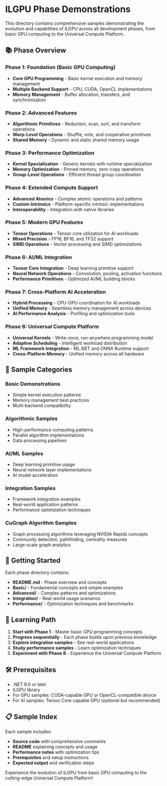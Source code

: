# ILGPU Phase Demonstrations

This directory contains comprehensive samples demonstrating the evolution and capabilities of ILGPU across all development phases, from basic GPU computing to the Universal Compute Platform.

## 📚 **Phase Overview**

### Phase 1: Foundation (Basic GPU Computing)
- **Core GPU Programming** - Basic kernel execution and memory management
- **Multiple Backend Support** - CPU, CUDA, OpenCL implementations
- **Memory Management** - Buffer allocation, transfers, and synchronization

### Phase 2: Advanced Features
- **Algorithmic Primitives** - Reduction, scan, sort, and transform operations
- **Warp-Level Operations** - Shuffle, vote, and cooperative primitives
- **Shared Memory** - Dynamic and static shared memory usage

### Phase 3: Performance Optimization
- **Kernel Specialization** - Generic kernels with runtime specialization
- **Memory Optimization** - Pinned memory, zero-copy operations
- **Group-Level Operations** - Efficient thread group coordination

### Phase 4: Extended Compute Support
- **Advanced Atomics** - Complex atomic operations and patterns
- **Custom Intrinsics** - Platform-specific intrinsic implementations
- **Interoperability** - Integration with native libraries

### Phase 5: Modern GPU Features
- **Tensor Operations** - Tensor core utilization for AI workloads
- **Mixed Precision** - FP16, BF16, and TF32 support
- **SIMD Operations** - Vector processing and SIMD optimizations

### Phase 6: AI/ML Integration
- **Tensor Core Integration** - Deep learning primitive support
- **Neural Network Operations** - Convolution, pooling, activation functions
- **Performance Primitives** - Optimized AI/ML building blocks

### Phase 7: Cross-Platform AI Acceleration
- **Hybrid Processing** - CPU-GPU coordination for AI workloads
- **Unified Memory** - Seamless memory management across devices
- **AI Performance Analysis** - Profiling and optimization tools

### Phase 8: Universal Compute Platform
- **Universal Kernels** - Write-once, run-anywhere programming model
- **Adaptive Scheduling** - Intelligent workload distribution
- **ML Framework Integration** - ML.NET and ONNX Runtime support
- **Cross-Platform Memory** - Unified memory across all hardware

## 🎯 **Sample Categories**

### **Basic Demonstrations**
- Simple kernel execution patterns
- Memory management best practices
- Multi-backend compatibility

### **Algorithmic Samples**
- High-performance computing patterns
- Parallel algorithm implementations
- Data processing pipelines

### **AI/ML Samples**
- Deep learning primitive usage
- Neural network layer implementations
- AI model acceleration

### **Integration Samples**
- Framework integration examples
- Real-world application patterns
- Performance optimization techniques

### **CuGraph Algorithm Samples**
- Graph processing algorithms leveraging NVIDIA Rapids concepts
- Community detection, pathfinding, centrality measures
- Large-scale graph analytics

## 🚀 **Getting Started**

Each phase directory contains:
- **README.md** - Phase overview and concepts
- **Basic/** - Fundamental concepts and simple examples
- **Advanced/** - Complex patterns and optimizations
- **Integration/** - Real-world usage scenarios
- **Performance/** - Optimization techniques and benchmarks

## 📖 **Learning Path**

1. **Start with Phase 1** - Master basic GPU programming concepts
2. **Progress sequentially** - Each phase builds upon previous knowledge
3. **Explore integration samples** - See real-world applications
4. **Study performance samples** - Learn optimization techniques
5. **Experiment with Phase 8** - Experience the Universal Compute Platform

## 🛠️ **Prerequisites**

- .NET 9.0 or later
- ILGPU library
- For GPU samples: CUDA-capable GPU or OpenCL-compatible device
- For AI samples: Tensor Core capable GPU (optional but recommended)

## 📋 **Sample Index**

Each sample includes:
- **Source code** with comprehensive comments
- **README** explaining concepts and usage
- **Performance notes** with optimization tips
- **Prerequisites** and setup instructions
- **Expected output** and verification steps

Experience the evolution of ILGPU from basic GPU computing to the cutting-edge Universal Compute Platform!